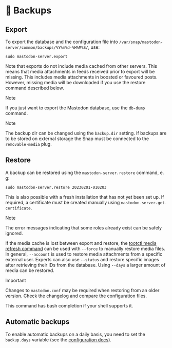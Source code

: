 # 💾 Backups

## Export

To export the database and the configuration file into `/var/snap/mastodon-server/common/backups/%Y%m%d-%H%M%S/`, use:

    sudo mastodon-server.export

Note that exports do not include media cached from other servers. This means that media attachments in feeds received prior to export will be missing. This includes media attachments in boosted or favoured posts. However, missing media will be downloaded if you use the restore command described below.

> [!NOTE]
> If you just want to export the Mastodon database, use the `db-dump` command.

> [!NOTE]
> The backup dir can be changed using the `backup.dir` setting. If backups are to be stored on external storage the Snap must be connected to the `removable-media` plug.

## Restore

A backup can be restored using the `mastodon-server.restore` command, e. g:

    sudo mastodon-server.restore 20230201-010203

This is also possible with a fresh installation that has not yet been set up. If required, a certificate must be created manually using `mastodon-server.get-certificate`.

> [!NOTE]
> The error messages indicating that some roles already exist can be safely ignored.

If the media cache is lost between export and restore, the [tootctl media refresh command](https://docs.joinmastodon.org/admin/tootctl/#media-refresh) can be used with `--force` to manually restore media files. In general, `--account` is used to restore media attachments from a specific external user. Experts can also use `--status` and restore specific images after retrieving their IDs from the database. Using `--days` a larger amount of media can be restored.

> [!IMPORTANT]
> Changes to `mastodon.conf` may be required when restoring from an older version. Check the changelog and compare the configuration files.

This command has bash completion if your shell supports it.

## Automatic backups

To enable automatic backups on a daily basis, you need to set the `backup.days` variable (see the [configuration docs](configuration.md)).

